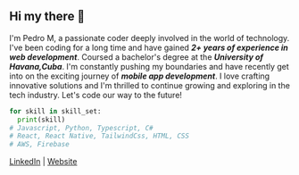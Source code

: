 ## Hi my there 👋
 I'm Pedro M, a passionate coder deeply involved in the world of technology. I've been coding for a long time and have gained ***2+ years of experience in web development***. Coursed a bachelor's degree at the ***University of Havana,Cuba***. I'm constantly pushing my boundaries and have recently get into on the exciting journey of ***mobile app development***. I love crafting innovative solutions and I'm thrilled to continue growing and exploring in the tech industry. Let's code our way to the future!

<!--
**pedroamuniz/pedroamuniz** is a ✨ _special_ ✨ repository because its `README.md` (this file) appears on your GitHub profile.

Here are some ideas to get you started:
- 🔭 I’m currently working as software
- 🌱 I’m currently learning ...
- 👯 I’m looking to collaborate on ...
- 🤔 I’m looking for help with ...
- 💬 Ask me about ...
- 📫 How to reach me: ...
- 😄 Pronouns: ...
- ⚡ Fun fact: ...
-->

```python
for skill in skill_set:
  print(skill)
# Javascript, Python, Typescript, C#
# React, React Native, TailwindCss, HTML, CSS
# AWS, Firebase
```

 [LinkedIn](https://www.linkedin.com/in/pedromm-dev/) | [Website](https://pedroamuniz.com)


